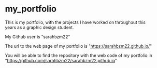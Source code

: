 # my_portfolio

This is my portfolio, with the projects I have worked on throughout this years as a graphic design student.

My Github user is "sarahbzm22"

The url to the web page of my portfolio is "https://sarahbzm22.github.io/"

You will be able to find the repository with the web code of my portfolio in "https://github.com/sarahbzm22/sarahbzm22.github.io"
